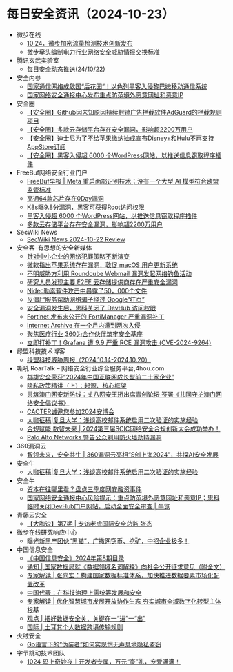 # 每日安全资讯（2024-10-23）

- 微步在线
  - [10·24，微步加密流量检测技术创新发布](https://mp.weixin.qq.com/s?__biz=MzI5NjA0NjI5MQ==&mid=2650182481&idx=1&sn=087bea927af80b0ced1684b0854cd13d&chksm=f44868edc33fe1fbb804afda35f8ecb0b8b3201efade6963de294e5ffdf0f38b841c5901becc&scene=58&subscene=0#rd)
  - [微步牵头编制电力行业网络安全威胁情报交换标准](https://mp.weixin.qq.com/s?__biz=MzI5NjA0NjI5MQ==&mid=2650182481&idx=2&sn=e500ab7f3f41e19de0e77214ec26d24e&chksm=f44868edc33fe1fba4bb3379f284ab38d66cd771b942ea3dfdce16777bb6103ef0beeaad59f3&scene=58&subscene=0#rd)
- 腾讯玄武实验室
  - [每日安全动态推送(24/10/22)](https://mp.weixin.qq.com/s?__biz=MzA5NDYyNDI0MA==&mid=2651959852&idx=1&sn=24cee48ff11bf64147de2a821045b27d&chksm=8baed2b3bcd95ba55ae097d72a8f41b9001547452f3d2bdd897627750682b3e4a04d98fe3857&scene=58&subscene=0#rd)
- 安全内参
  - [国家通信网络成敌国“后花园”！以色列黑客入侵黎巴嫩移动通信系统](https://mp.weixin.qq.com/s?__biz=MzI4NDY2MDMwMw==&mid=2247512870&idx=1&sn=68eea6efce5bfd60bacfb3a2cc1dc3cc&chksm=ebfaf406dc8d7d105d39c23275b029132901aca8f9fbdc856bda989212390c6363821a0d10ee&scene=58&subscene=0#rd)
  - [国家网络安全通报中心发布重点防范境外恶意网址和恶意IP](https://mp.weixin.qq.com/s?__biz=MzI4NDY2MDMwMw==&mid=2247512870&idx=2&sn=4fa0d692d7e697342e50055061302208&chksm=ebfaf406dc8d7d10faaed6a6fc3f5bca5ef7f13eea4f94a3c28c10b0db816cf731efe42f9430&scene=58&subscene=0#rd)
- 安全圈
  - [【安全圈】Github因未知原因持续封锁广告拦截软件AdGuard的拦截规则项目](https://mp.weixin.qq.com/s?__biz=MzIzMzE4NDU1OQ==&mid=2652065418&idx=1&sn=3b64c5bd73efa21c381d124fa53a37ed&chksm=f36e62cac419ebdc0a780e3a52f979c6af2b4612af26656d33e0dcf6d09530f0a7f4ae8b1479&scene=58&subscene=0#rd)
  - [【安全圈】多款云存储平台存在安全漏洞，影响超2200万用户](https://mp.weixin.qq.com/s?__biz=MzIzMzE4NDU1OQ==&mid=2652065418&idx=2&sn=787d8f4417c21d5b963ec8d4bd7652a2&chksm=f36e62cac419ebdce5c5fb15c31ed03a2a4c4a421cc0ab443aa05512d549e8b65a1b05ea4d48&scene=58&subscene=0#rd)
  - [【安全圈】迪士尼为了不给苹果缴纳抽成宣布Disney+和Hulu不再支持AppStore订阅](https://mp.weixin.qq.com/s?__biz=MzIzMzE4NDU1OQ==&mid=2652065418&idx=3&sn=5904b37ff68a97c5be6015b25731d7d0&chksm=f36e62cac419ebdc02e0881af32282d453db3e99d4e42bde353ff83dbf2d46ccd5320e443ce7&scene=58&subscene=0#rd)
  - [【安全圈】黑客入侵超 6000 个WordPress网站，以推送信息窃取程序插件](https://mp.weixin.qq.com/s?__biz=MzIzMzE4NDU1OQ==&mid=2652065418&idx=4&sn=54b2785c3f2cf0adab1b10c7ef51ef5e&chksm=f36e62cac419ebdc60aa74380c4933297bd8d2ff531f60a01703a0908e0c0d051e980f7128e2&scene=58&subscene=0#rd)
- FreeBuf网络安全行业门户
  - [FreeBuf早报 | Meta 重启面部识别技术；没有一个大型 AI 模型符合欧盟监管标准](https://www.freebuf.com/news/413466.html)
  - [高通64款芯片存在0Day漏洞](https://www.freebuf.com/news/413449.html)
  - [K8s曝9.8分漏洞，黑客可获得Root访问权限](https://www.freebuf.com/news/413438.html)
  - [黑客入侵超 6000 个WordPress网站，以推送信息窃取程序插件](https://www.freebuf.com/news/413365.html)
  - [多款云存储平台存在安全漏洞，影响超2200万用户](https://www.freebuf.com/news/413364.html)
- SecWiki News
  - [SecWiki News 2024-10-22 Review](http://www.sec-wiki.com/?2024-10-22)
- 安全客-有思想的安全新媒体
  - [针对中小企业的网络犯罪策略不断演变](https://www.anquanke.com/post/id/301147)
  - [微软指出苹果系统存在漏洞，敦促 macOS 用户更新系统](https://www.anquanke.com/post/id/301144)
  - [不明威胁方利用 Roundcube Webmail 漏洞发起网络钓鱼活动](https://www.anquanke.com/post/id/301141)
  - [研究人员发现主要 E2EE 云存储提供商存在严重安全漏洞](https://www.anquanke.com/post/id/301138)
  - [Nidec勒索软件攻击中暴露了50，000个文件](https://www.anquanke.com/post/id/301135)
  - [反僵尸服务帮助网络骗子绕过 Google“红页”](https://www.anquanke.com/post/id/301132)
  - [安全漏洞发生后，思科关闭了 DevHub 访问权限](https://www.anquanke.com/post/id/301129)
  - [Fortinet 发布未公开的 FortiManager 严重漏洞补丁](https://www.anquanke.com/post/id/301126)
  - [Internet Archive 在一个月内遭到两次入侵](https://www.anquanke.com/post/id/301122)
  - [聚焦医疗行业 360为合作伙伴筑牢安全基座](https://www.anquanke.com/post/id/301114)
  - [立即打补丁！Grafana 遭 9.9 严重 RCE 漏洞攻击 (CVE-2024-9264)](https://www.anquanke.com/post/id/301111)
- 绿盟科技技术博客
  - [绿盟科技威胁周报（2024.10.14-2024.10.20）](https://blog.nsfocus.net/weeklyreport202442/)
- 嘶吼 RoarTalk – 网络安全行业综合服务平台,4hou.com
  - [梆梆安全荣获“2024年中国互联网成长型前二十家企业”](https://www.4hou.com/posts/kgwY)
  - [隐私政策精讲（上）：起源、核心框架](https://www.4hou.com/posts/0M2G)
  - [共筑澳门网安新防线：丈八网安王珩出席青创论坛 签署《共同守护澳门网络安全倡议书》](https://www.4hou.com/posts/gyxl)
  - [CACTER诚邀您参加2024安博会](https://www.4hou.com/posts/5MlZ)
  - [大咖征稿|复旦大学：浅谈高校邮件系统启用二次验证的实施经验](https://www.4hou.com/posts/42k0)
  - [合规赋能 数智未来 | 2024第三届SCIC网络安全合规创新大会成功举办！](https://www.4hou.com/posts/7MnG)
  - [Palo Alto Networks 警告公众利用防火墙劫持漏洞](https://www.4hou.com/posts/pnzr)
- 360漏洞云
  - [智领未来，安全共生 | 360漏洞云亮相“S创上海2024”，共探AI安全发展](https://mp.weixin.qq.com/s?__biz=Mzg5MTc5Mzk2OA==&mid=2247501857&idx=1&sn=2e079402b260598477d6e163ca3128ec&chksm=cfc56f7ef8b2e668c223c903c3f0b7d3fa2e30eb39f0d34f97a233fa159ee87303cdb4bebad3&scene=58&subscene=0#rd)
- 安全牛
  - [大咖征稿|复旦大学：浅谈高校邮件系统启用二次验证的实施经验](https://www.aqniu.com/vendor/106764.html)
- 安全牛
  - [资本在往哪里看？盘点三季度网安融资事件](https://mp.weixin.qq.com/s?__biz=MjM5Njc3NjM4MA==&mid=2651132760&idx=1&sn=420e995e1ea8a3d0ea54c84853557a89&chksm=bd15a38b8a622a9d5d2d79444767a1322b6d9f459f09f6f88e1aaf3bba1d61841c06c7beda35&scene=58&subscene=0#rd)
  - [国家网络安全通报中心风险提示：重点防范境外恶意网址和恶意IP；思科临时关闭DevHub门户网站，启动全面安全审查 | 牛览](https://mp.weixin.qq.com/s?__biz=MjM5Njc3NjM4MA==&mid=2651132760&idx=2&sn=bf2dcbeafdfd864d85e8136d866d2ebf&chksm=bd15a38b8a622a9d09c452ecce64d4e9fd4af9673534d408cdffb63e5a243d82ec663a464e2c&scene=58&subscene=0#rd)
- 青藤云安全
  - [【大咖说】第7期 | 专访老虎国际安全总监 张杰](https://mp.weixin.qq.com/s?__biz=MzAwNDE4Mzc1NA==&mid=2650849608&idx=1&sn=394346ee7ba11ba89f398d8f3384611d&chksm=80dba2edb7ac2bfbbdb62b9a030ea5dabaa34e8428d6a09db7e445aa6480582ee65c9ddac775&scene=58&subscene=0#rd)
- 微步在线研究响应中心
  - [曝光新黑产团伙“黑猫”，广撒网窃币、挖矿，中招企业极多！](https://mp.weixin.qq.com/s?__biz=Mzg5MTc3ODY4Mw==&mid=2247507194&idx=1&sn=b285d634c2c3fd723bc2fa06ffa5351a&chksm=cfcabfeef8bd36f824ce17b65b9255e6974b17d7e7b363a1f8227f59d96b983fd2909aa9d73e&scene=58&subscene=0#rd)
- 中国信息安全
  - [《中国信息安全》2024年第8期目录](https://mp.weixin.qq.com/s?__biz=MzA5MzE5MDAzOA==&mid=2664227903&idx=1&sn=2323ed93d59805b6f2a3fb51ab2a1485&chksm=8b59e6c6bc2e6fd050dcee17a87d18435e9218aba5de9f8794e76bc9004f1c372f80258800ce&scene=58&subscene=0#rd)
  - [通知 | 国家数据局就《数据领域名词解释》向社会公开征求意见（附全文）](https://mp.weixin.qq.com/s?__biz=MzA5MzE5MDAzOA==&mid=2664227903&idx=2&sn=6e9049d74389db6d1ddc1e7faf41ff16&chksm=8b59e6c6bc2e6fd0f0d5a6bdf90efbe1afba0639aa84a5cdb4e946109614eef375b07a213531&scene=58&subscene=0#rd)
  - [专家解读 | 张向宏：构建国家数据标准体系，加快推进数据要素市场化配置改革](https://mp.weixin.qq.com/s?__biz=MzA5MzE5MDAzOA==&mid=2664227903&idx=3&sn=3044855d6ffe68c8b4d3a8ebe07f6b3c&chksm=8b59e6c6bc2e6fd0665d885e79f1cbce0a61bcdb6fa95c6465f9f96e1f10f22975df17d905d2&scene=58&subscene=0#rd)
  - [中国代表：在科技治理上需统筹发展和安全](https://mp.weixin.qq.com/s?__biz=MzA5MzE5MDAzOA==&mid=2664227903&idx=4&sn=1862db5873100b9a23dfd62a1b33cfba&chksm=8b59e6c6bc2e6fd0ad3ab7a6b710b31084883d5b3507553ce7d5d71b59ac06f57334c6266f21&scene=58&subscene=0#rd)
  - [专家解读 | 优化智慧城市发展开放协作生态 夯实城市全域数字化转型主体根基](https://mp.weixin.qq.com/s?__biz=MzA5MzE5MDAzOA==&mid=2664227903&idx=5&sn=da4d93cff42662cdb52854e8856fcb78&chksm=8b59e6c6bc2e6fd09fac9411f7936c7dff2a0ac061bffbca248b1c28e2eb85d369cbed1c03b3&scene=58&subscene=0#rd)
  - [观点 | 把好数据安全关，关键在一“进”一“出”](https://mp.weixin.qq.com/s?__biz=MzA5MzE5MDAzOA==&mid=2664227903&idx=6&sn=d3647f74d94def97a6d16510f066f4f0&chksm=8b59e6c6bc2e6fd03506c01e1ce4b96717e3cfd41b8eb915eb9ee229a70617d75971e04752da&scene=58&subscene=0#rd)
  - [国际 | 土耳其个人数据跨境传输规则](https://mp.weixin.qq.com/s?__biz=MzA5MzE5MDAzOA==&mid=2664227903&idx=7&sn=ecdb780c764c873fa8fd0c89c4e9b557&chksm=8b59e6c6bc2e6fd0d327d1f86da7913334f2e54e9caa421a710f12af87ae7251c04ec3002738&scene=58&subscene=0#rd)
- 火绒安全
  - [Go语言下的“伪装者”如何实现悄无声息地隐私盗窃](https://mp.weixin.qq.com/s?__biz=MzI3NjYzMDM1Mg==&mid=2247520224&idx=1&sn=d1a5a7fe57e9a21c96a6da2514efcd7a&chksm=eb7051dfdc07d8c9feeb82e1768cf915f415905482a4cfa52c58cd6003e587f56e4e6c66711c&scene=58&subscene=0#rd)
- 字节跳动技术团队
  - [1024 码上奇妙夜｜开发者专属，万元“豪”礼，宠爱满满！](https://mp.weixin.qq.com/s?__biz=MzI1MzYzMjE0MQ==&mid=2247510908&idx=1&sn=977087db6f115ef5e44849a1ba887d49&chksm=e9d3609edea4e9889408a7a5229a7b1a7685d95238dd0e45cf90ac00c186a48d4f6dc95b9206&scene=58&subscene=0#rd)
